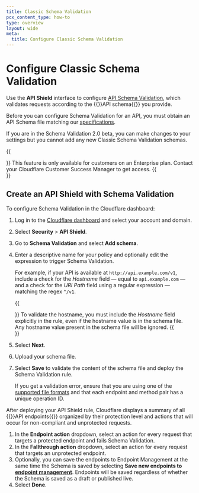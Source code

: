 ```yaml
---
title: Classic Schema Validation
pcx_content_type: how-to
type: overview
layout: wide
meta:
  title: Configure Classic Schema Validation
---
```


# Configure Classic Schema Validation

Use the **API Shield** interface to configure [API Schema Validation](/api-shield/security/schema-validation/), which validates requests according to the {{<glossary-tooltip term_id="API schema">}}API schema{{</glossary-tooltip>}} you provide.

Before you can configure Schema Validation for an API, you must obtain an API Schema file matching our [specifications](/api-shield/security/schema-validation/#specifications).

If you are in the Schema Validation 2.0 beta, you can make changes to your settings but you cannot add any new Classic Schema Validation schemas.

{{<Aside type="note">}}
This feature is only available for customers on an Enterprise plan. Contact your Cloudflare Customer Success Manager to get access.
{{</Aside>}}

## Create an API Shield with Schema Validation

To configure Schema Validation in the Cloudflare dashboard:

1. Log in to the [Cloudflare dashboard](https://dash.cloudflare.com) and select your account and domain.
2. Select **Security** > **API Shield**.
3. Go to **Schema Validation** and select **Add schema**.
4. Enter a descriptive name for your policy and optionally edit the expression to trigger Schema Validation.

    For example, if your API is available at `http://api.example.com/v1`, include a check for the _Hostname_ field — equal to `api.example.com` — and a check for the _URI Path_ field using a regular expression — matching the regex `^/v1`.

    {{<Aside type="warning" header="Important">}}
To validate the hostname, you must include the _Hostname_ field explicitly in the rule, even if the hostname value is in the schema file. Any hostname value present in the schema file will be ignored.
     {{</Aside>}}

5.  Select **Next**.
6.  Upload your schema file.
7.  Select **Save** to validate the content of the schema file and deploy the Schema Validation rule.

    If you get a validation error, ensure that you are using one of the [supported file formats](/api-shield/security/schema-validation/#specifications) and that each endpoint and method pair has a unique operation ID.

After deploying your API Shield rule, Cloudflare displays a summary of all {{<glossary-tooltip term_id="API endpoint">}}API endpoints{{</glossary-tooltip>}} organized by their protection level and actions that will occur for non-compliant and unprotected requests.

1. In the **Endpoint action** dropdown, select an action for every request that targets a protected endpoint and fails Schema Validation.
2. In the **Fallthrough action** dropdown, select an action for every request that targets an unprotected endpoint.
3. Optionally, you can save the endpoints to Endpoint Management at the same time the Schema is saved by selecting **Save new endpoints to [endpoint management](/api-shield/management-and-monitoring/)**. Endpoints will be saved regardless of whether the Schema is saved as a draft or published live.
4. Select **Done**.
